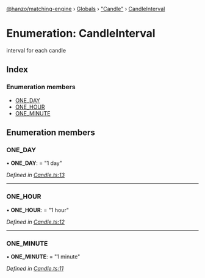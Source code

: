 [@hanzo/matching-engine](../README.md) › [Globals](../globals.md) › ["Candle"](../modules/_candle_.md) › [CandleInterval](_candle_.candleinterval.md)

# Enumeration: CandleInterval

interval for each candle

## Index

### Enumeration members

* [ONE_DAY](_candle_.candleinterval.md#one_day)
* [ONE_HOUR](_candle_.candleinterval.md#one_hour)
* [ONE_MINUTE](_candle_.candleinterval.md#one_minute)

## Enumeration members

###  ONE_DAY

• **ONE_DAY**: = "1 day"

*Defined in [Candle.ts:13](https://github.com/hanzoai/matching-engine/blob/1c5df06/src/Candle.ts#L13)*

___

###  ONE_HOUR

• **ONE_HOUR**: = "1 hour"

*Defined in [Candle.ts:12](https://github.com/hanzoai/matching-engine/blob/1c5df06/src/Candle.ts#L12)*

___

###  ONE_MINUTE

• **ONE_MINUTE**: = "1 minute"

*Defined in [Candle.ts:11](https://github.com/hanzoai/matching-engine/blob/1c5df06/src/Candle.ts#L11)*
